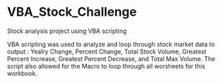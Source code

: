 # VBA_Stock_Challenge
Stock analysis project using VBA scripting


VBA scripting was used to analyze and loop through stock market data to output : Yealry Change, Percent Change, Total Stock Volume, Greatest Percent Increase, Greatest Percent Decrease, and Total Max Volume. The script also allowed for the Macro to loop through all worsheets for this workbook. 

